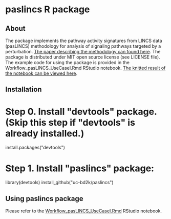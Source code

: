 # paslincs R package
## About
The package implements the pathway activity signatures from LINCS data (pasLINCS) methodology for analysis of signaling pathways targeted by a perturbation. [The paper describing the methodology can found here](https://www.biorxiv.org/content/10.1101/705228v2). The package is distributed under MIT open source license (see LICENSE file). The example code for using the package is provided in the Workflow_pasLINCS_UseCaseI.Rmd RStudio notebook. [The knitted result of the notebook can be viewed here](http://htmlpreview.github.io/?https://github.com/uc-bd2k/paslincs/blob/master/Workflow_pasLINCS_UseCase.html).  


## Installation
# Step 0. Install "devtools" package. (Skip this step if "devtools" is already installed.)

install.packages("devtools")

# Step 1. Install "paslincs" package: 

library(devtools)
install_github("uc-bd2k/paslincs")


## Using paslincs package
Please refer to the [Workflow_pasLINCS_UseCaseI.Rmd](http://htmlpreview.github.io/?https://github.com/uc-bd2k/paslincs/blob/master/Workflow_pasLINCS_UseCase.html) RStudio notebook. 
